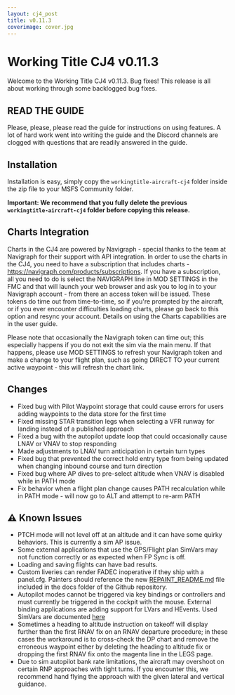 ```yaml
---
layout: cj4_post
title: v0.11.3
coverimage: cover.jpg
---
```


# Working Title CJ4 v0.11.3
Welcome to the Working Title CJ4 v0.11.3. Bug fixes! This release is all about working through some backlogged bug fixes.

## READ THE GUIDE
Please, please, please read the guide for instructions on using features. A lot of hard work went into writing the guide and the Discord channels are clogged with questions that are readily answered in the guide.

## Installation
Installation is easy, simply copy the `workingtitle-aircraft-cj4` folder inside the zip file to your MSFS Community folder. 

**Important: We recommend that you fully delete the previous `workingtitle-aircraft-cj4` folder before copying this release.**

## Charts Integration
Charts in the CJ4 are powered by Navigraph - special thanks to the team at Navigraph for their support with API integration. In order to use the charts in the CJ4, you need to have a subscription that includes charts - https://navigraph.com/products/subscriptions. If you have a subscription, all you need to do is select the NAVIGRAPH line in MOD SETTINGS in the FMC and that will launch your web browser and ask you to log in to your Navigraph account - from there an access token will be issued. These tokens do time out from time-to-time, so if you're prompted by the aircraft, or if you ever encounter difficulties loading charts, please go back to this option and resync your account. Details on using the Charts capabilities are in the user guide.

Please note that occasionally the Navigraph token can time out; this especially happens if you do not exit the sim via the main menu. If that happens, please use MOD SETTINGS to refresh your Navigraph token and make a change to your flight plan, such as going DIRECT TO your current active waypoint - this will refresh the chart link.

## Changes
- Fixed bug with Pilot Waypoint storage that could cause errors for users adding waypoints to the data store for the first time
- Fixed missing STAR transition legs when selecting a VFR runway for landing instead of a published approach
- Fixed a bug with the autopilot update loop that could occasionally cause LNAV or VNAV to stop responding
- Made adjustments to LNAV turn anticipation in certain turn types
- Fixed bug that prevented the correct hold entry type from being updated when changing inbound course and turn direction
- Fixed bug where AP dives to pre-select altitude when VNAV is disabled while in PATH mode
- Fix behavior when a flight plan change causes PATH recalculation while in PATH mode - will now go to ALT and attempt to re-arm PATH

## ⚠️ Known Issues
* PTCH mode will not level off at an altitude and it can have some quirky behaviors.  This is currently a sim AP issue.
* Some external applications that use the GPS/Flight plan SimVars may not function correctly or as expected when FP Sync is off.
* Loading and saving flights can have bad results.
* Custom liveries can render FADEC inoperative if they ship with a panel.cfg. Painters should reference the new [REPAINT_README.md](https://github.com/Working-Title-MSFS-Mods/fspackages/blob/main/docs/workingtitle-cj4/REPAINT_README.md) file included in the docs folder of the Github repository.
* Autopilot modes cannot be triggered via key bindings or controllers and must currently be triggered in the cockpit with the mouse. External binding applications are adding support for LVars and HEvents. Used SimVars are documented [here](https://github.com/Working-Title-MSFS-Mods/fspackages/wiki/Sim-Variables)
* Sometimes a heading to altitude instruction on takeoff will display further than the first RNAV fix on an RNAV departure procedure; in these cases the workaround is to cross-check the DP chart and remove the erroneous waypoint either by deleting the heading to altitude fix or dropping the first RNAV fix onto the magenta line in the LEGS page.
* Due to sim autopilot bank rate limitations, the aircraft may overshoot on certain RNP approaches with tight turns. If you encounter this, we recommend hand flying the approach with the given lateral and vertical guidance.